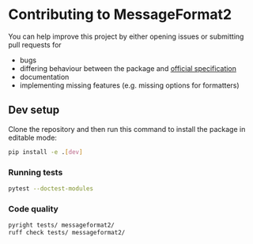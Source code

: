 # Contributing to MessageFormat2

You can help improve this project by either opening issues or submitting pull requests for

- bugs
- differing behaviour between the package and [official specification](https://www.unicode.org/reports/tr35/tr35-72/tr35-messageFormat.html)
- documentation
- implementing missing features (e.g. missing options for formatters)

## Dev setup

Clone the repository and then run this command to install the package in editable mode:

```sh
pip install -e .[dev]
```

### Running tests

```sh
pytest --doctest-modules
```

### Code quality

```sh
pyright tests/ messageformat2/
ruff check tests/ messageformat2/
```
